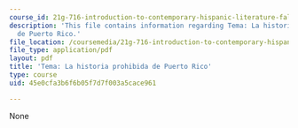 ```yaml
---
course_id: 21g-716-introduction-to-contemporary-hispanic-literature-fall-2007
description: 'This file contains information regarding Tema: La historia prohibida
  de Puerto Rico.'
file_location: /coursemedia/21g-716-introduction-to-contemporary-hispanic-literature-fall-2007/45e0cfa3b6f6b05f7d7f003a5cace961_MIT21G_716F07_historia_ramis.pdf
file_type: application/pdf
layout: pdf
title: 'Tema: La historia prohibida de Puerto Rico'
type: course
uid: 45e0cfa3b6f6b05f7d7f003a5cace961

---
```

None